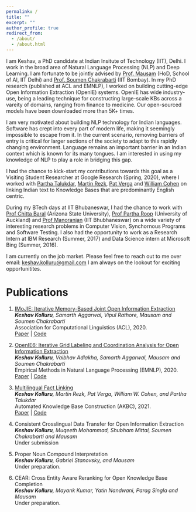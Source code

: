 ```yaml
---
permalink: /
title: ""
excerpt: ""
author_profile: true
redirect_from: 
  - /about/
  - /about.html
---
```


I am Keshav, a PhD candidate at Indian Insitute of Technology (IIT), Delhi. 
I work in the broad area of Natural Language Processing (NLP) and Deep Learning.
I am fortunate to be jointly advised by [Prof. Mausam](https://www.cse.iitd.ac.in/~mausam/) (HoD, School of AI, IIT Delhi) and [Prof. Soumen Chakrabarti](https://www.cse.iitb.ac.in/~soumen/) (IIT Bombay). 
In my PhD research (published at ACL and EMNLP), I worked on building cutting-edge Open Information Extraction (OpenIE) systems. 
OpenIE has wide industry-use, being a leading technique for constructing large-scale KBs across a vareity of domains, ranging from finance to medicine.
Our open-sourced models have been downloaded more than 5K+ times.

I am very motivated about building NLP technology for Indian languages. 
Software has crept into every part of modern life, making it seemingly impossible to escape from it.
In the current scenario, removing barriers of entry is critical for larger sections of the society to adapt to this rapidly changing environment.
Language remains an important barrier in an Indian context which is known for its many tongues. 
I am interested in using my knowledge of NLP to play a role in bridging this gap.

I had the chance to kick-start my contributions towards this goal as a Visiting Student Researcher at Google Research (Spring, 2020), where I worked with [Partha Talukdar](https://talukdar.net/), [Martin Rezk](https://www.linkedin.com/in/mart%C3%ADn-rezk-0a89977/?trk=public_profile_publications_contributor_image), [Pat Verga](https://twitter.com/pat_verga) and [William Cohen](http://www.cs.cmu.edu/~wcohen/) on linking Indian text to Knowledge Bases that are predominantly English centric. 

During my BTech days at IIT Bhubaneswar, I had the chance to work with [Prof Chitta Baral](http://www.public.asu.edu/~cbaral/) (Arizona State University), [Prof Partha Roop](https://unidirectory.auckland.ac.nz/profile/p-roop) (University of Auckland) and [Prof Manoranjan](https://scholar.google.co.in/citations?user=LmNrD7AAAAAJ&hl=en)  (IIT Bhubhaneswar) on a wide variety of interesting research problems in Computer Vision, Synchornous Programs and Software Testing. I also had the opportunity to work as a Research Intern at IBM Research (Summer, 2017) and Data Science intern at Microsoft Bing (Summer, 2016).

I am currently on the job market. 
Please feel free to reach out to me over email: [keshav.kolluru@gmail.com](mailto:keshav.kolluru@gmail.com) 
I am always on the lookout for exciting opportunitites.

# Publications

1. [IMoJIE: Iterative Memory-Based Joint Open Information Extraction](https://arxiv.org/abs/2005.08178)\
_**Keshav Kolluru**, Samarth Aggarwal, Vipul Rathore, Mausam and Soumen Chakrabarti_\
Association for Computational Linguistics (ACL), 2020.\
[Paper](https://arxiv.org/abs/2005.08178) | [Code](https://github.com/dair-iitd/imojie) 


2. [OpenIE6: Iterative Grid Labeling and Coordination Analysis for Open Information Extraction](https://arxiv.org/abs/2010.03147)\
_**Keshav Kolluru**, Vaibhav Adlakha, Samarth Aggarwal, Mausam and Soumen Chakrabarti_\
Empirical Methods in Natural Language Processing (EMNLP), 2020.\
[Paper](https://arxiv.org/abs/2010.03147) | [Code](https://github.com/dair-iitd/openie6)

3. [Multilingual Fact Linking](https://arxiv.org/abs/2109.14364)\
_**Keshav Kolluru**, Martin Rezk, Pat Verga, William W. Cohen, and Partha Talukdar_\
Automated Knowledge Base Construction (AKBC), 2021.\
[Paper](https://arxiv.org/abs/2109.14364) | [Code](https://github.com/SaiKeshav/mfl)

4. Consistent Crosslingual Data Transfer for Open Information Extraction\
_**Keshav Kolluru**, Muqeeth Mohammad, Shubham Mittal, Soumen Chakrabarti and Mausam_\
Under submission

5. Proper Noun Compound Interpretation\
_**Keshav Kolluru**, Gabriel Stanovsky, and Mausam_\
Under preparation.

6. CEAR: Cross Entity Aware Reranking for Open Knowledge Base Completion\
_**Keshav Kolluru**, Mayank Kumar, Yatin Nandwani, Parag Singla and Mausam_\
Under preparation.


